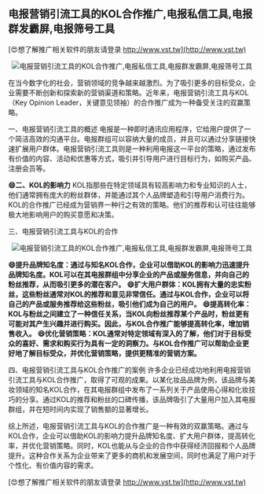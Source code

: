 ## **电报营销引流工具的KOL合作推广,电报私信工具,电报群发霸屏,电报筛号工具**

[😍想了解推广相关软件的朋友请登录 http://www.vst.tw](http://www.vst.tw)

 <center><img src="https://vst.tw/MP4/tuiguang/png/3.png" alt="电报营销引流工具的KOL合作推广,电报私信工具,电报群发霸屏,电报筛号工具"></center>

在当今数字化的社会，营销领域的竞争越来越激烈。为了吸引更多的目标受众，企业需要不断创新和探索新的营销渠道和策略。近年来，电报营销引流工具与KOL（Key Opinion Leader，关键意见领袖）的合作推广成为一种备受关注的双赢策略。

一、电报营销引流工具的概述
电报是一种即时通讯应用程序，它给用户提供了一个简洁高效的沟通平台。电报群组可以容纳大量的成员，并且可以通过分享链接快速扩展用户群体。电报营销引流工具则是一种利用电报这一平台的策略，通过发布有价值的内容、活动和优惠等方式，吸引并引导用户进行目标行为，如购买产品、注册会员等。

**😄二、KOL的影响力**
KOL指那些在特定领域具有较高影响力和专业知识的人士，他们通常拥有庞大的粉丝群体，并能通过其个人品牌塑造和引导用户消费行为。KOL的合作推广已经成为营销界一种行之有效的策略。他们的推荐和认可往往能够极大地影响用户的购买意愿和决策。

三、电报营销引流工具与KOL的合作

 <center><img src="https://vst.tw/MP4/tuiguang/png/3.png" alt="电报营销引流工具的KOL合作推广,电报私信工具,电报群发霸屏,电报筛号工具"></center>

**😄提升品牌知名度：通过与知名KOL合作，企业可以借助KOL的影响力迅速提升品牌知名度。KOL可以在其电报群组中分享企业的产品或服务信息，并向自己的粉丝推荐，从而吸引更多的潜在客户。**
**😄扩大用户群体：KOL拥有大量的忠实粉丝，这些粉丝通常对KOL的推荐和意见非常信任。通过与KOL合作，企业可以将自己的产品或服务推荐给这些粉丝，吸引他们成为自己的用户。**
**😄提高转化率：KOL与粉丝之间建立了一种信任关系，当KOL向粉丝推荐某个产品时，粉丝更有可能对其产生兴趣并进行购买。因此，与KOL合作推广能够提高转化率，增加销售收入。**
**😄优化营销策略：KOL通常对特定领域有深入的了解，他们对于目标受众的喜好、需求和购买行为具有一定的洞察力。与KOL合作推广可以帮助企业更好地了解目标受众，并优化营销策略，提供更精准的营销方案。**

四、电报营销引流工具与KOL合作推广的案例
许多企业已经成功地利用电报营销引流工具与KOL合作推广，取得了可观的成果。以某化妆品品牌为例，该品牌与美妆领域的知名KOL合作，在其电报群组中发布了一系列关于产品使用心得和化妆技巧的分享。通过KOL的推荐和粉丝的口碑传播，该品牌吸引了大量用户加入其电报群组，并在短时间内实现了销售额的显著增长。

综上所述，电报营销引流工具与KOL的合作推广是一种有效的双赢策略。通过与KOL合作，企业可以借助KOL的影响力提升品牌知名度、扩大用户群体，提高转化率，并优化营销策略。同时，KOL也能从与企业的合作中获得经济回报和个人品牌提升。这种合作关系为企业带来了更多的商机和发展空间，同时也满足了用户对于个性化、有价值内容的需求。

[😍想了解推广相关软件的朋友请登录 http://www.vst.tw](http://www.vst.tw)



